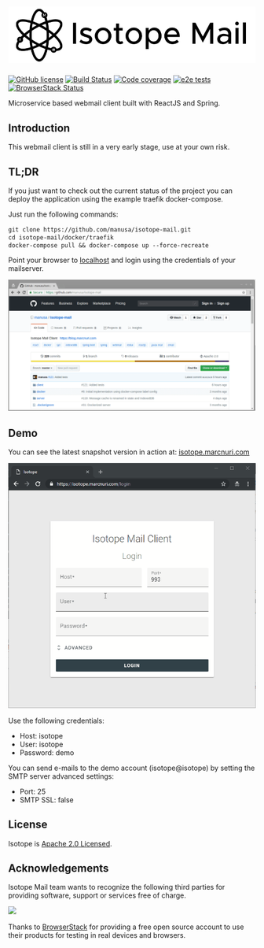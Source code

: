 # <img src="doc/isotope-logo-h-800.png" alt="Isotope Mail Client" />
 [![GitHub license](https://img.shields.io/badge/license-Apache%202.0-blue.svg)](https://github.com/manusa/isotope-mail/blob/master/LICENSE) [![Build Status](https://travis-ci.org/manusa/isotope-mail.svg?branch=master)](https://travis-ci.org/manusa/isotope-mail) [![Code coverage](https://sonarcloud.io/api/project_badges/measure?project=manusa_isotope-mail&metric=coverage)](https://sonarcloud.io/component_measures?id=manusa_isotope-mail&metric=coverage) [![e2e tests](https://img.shields.io/travis/manusa/isotope-mail-e2e-tests.svg?label=e2e+tests)](https://travis-ci.org/manusa/isotope-mail-e2e-tests) [![BrowserStack Status](https://www.browserstack.com/automate/badge.svg?badge_key=elhXKzgwaTdHQVBVSktYWkpXUFZ0bittOWxnallCZmQyUlRJSERsSWhPVT0tLUorUGlwOVdrYnJQOUlEeFZnOFcxQ0E9PQ==--ea07b9af5d47a508232c96d1805fad609073b527)](https://www.browserstack.com/automate/public-build/elhXKzgwaTdHQVBVSktYWkpXUFZ0bittOWxnallCZmQyUlRJSERsSWhPVT0tLUorUGlwOVdrYnJQOUlEeFZnOFcxQ0E9PQ==--ea07b9af5d47a508232c96d1805fad609073b527)

Microservice based webmail client built with ReactJS and Spring.

## Introduction

This webmail client is still in a very early stage, use at your own risk.

## TL;DR

If you just want to check out the current status of the project you can deploy the application
using the example traefik docker-compose.

Just run the following commands:

```
git clone https://github.com/manusa/isotope-mail.git
cd isotope-mail/docker/traefik
docker-compose pull && docker-compose up --force-recreate
```

Point your browser to [localhost](http://localhost) and login using the credentials of your mailserver.

<p>
  <img src="doc/tldr-isotope-deploy.gif" />
</p>

## Demo

You can see the latest snapshot version in action at: [isotope.marcnuri.com](https://isotope.marcnuri.com/login?serverHost=isotope&user=isotope&smtpPort=25&smtpSsl=false)

<p>
  <img src="doc/isotope-demo-login.gif" />
</p>

Use the following credentials:
 - Host: isotope
 - User: isotope
 - Password: demo

You can send e-mails to the demo account (isotope@isotope) by setting the SMTP server advanced settings:
 - Port: 25
 - SMTP SSL: false


## License

Isotope is [Apache 2.0 Licensed](./LICENSE).

## Acknowledgements

Isotope Mail team wants to recognize the following third parties for providing software,
support or services free of charge.

<img width=200 src="https://p14.zdusercontent.com/attachment/1015988/jnfTAsRFuKVzfvJMDJ8Ui45p8?token=eyJhbGciOiJkaXIiLCJlbmMiOiJBMTI4Q0JDLUhTMjU2In0..H0_YyxaE762GtXQvUnHoYw.R3tCI87tR-lehrK_zjT7GmEI--69EORCPWqTPY_iVa2Pt7468NrQBRAvoO5k1-H0W5YJGw45Fnz6ArGGOX796PWiCdTujuUv0_OTnRKnXU1Zjw3ytoLLFdZH1NTOxAvJUqt8RA3-Dj3mKJ-IGy7l-oqxN5zDXppNQA5xumK9uYu6VNp2JzjMg1ZnPzcOxub5jy7dqMmsxSN9mzpRgjjsNBUKI8a9I4jVzDm13tPLBjKl2bRdxVS14IapUYBpW8NRDrhw8f4mfYYtKR8CSFlCNiFkKtZd-CpZYGLgH7Y23CU.RqsF1R4_vpfkA7VhBRgsZQ" />

Thanks to [BrowserStack](https://www.browserstack.com) for providing a free open source account
to use their products for testing in real devices and browsers.

